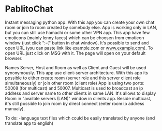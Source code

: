 # PablitoChat

Instant messaging python app. With this app you can create your own chat room or join to room created by somebody else.
App is working only in LAN, but you can still use hamachi or some other VPN app. 
This app have few emoticons (mainly lenny faces) which can be choosen from emoticon window (just click ":-(" button in chat window).
It's possible to send and open URL (you can paste link like example.com or www.example.com). To open URL just click on MSG with it. The page will open on your default browser.

Names Server, Host and Room as well as Client and Guest will be used synonymously.
This app use client-server architecture. With this app its possible to either create room (server role and this server client role simultaneously) or join other room (client role)
App is using two ports: 50008 (for multicast) and 50007. Multicast is used to broadcast an ip address and server name to other clients in same LAN. It's allows to display Room in "availble servers (LAN)" window in clients app. Beside multicast, it's still possible to join room by direct connect (enter room ip address manualy).


To do:
-language text files which could be easily translated by anyone (and translate app to english)








